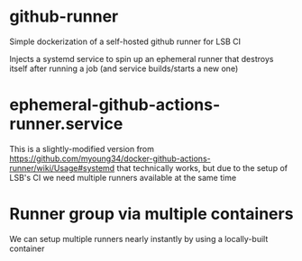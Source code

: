 # github-runner
Simple dockerization of a self-hosted github runner for LSB CI

Injects a systemd service to spin up an ephemeral runner that destroys itself after running a job (and service builds/starts a new one)

# ephemeral-github-actions-runner.service

This is a slightly-modified version from https://github.com/myoung34/docker-github-actions-runner/wiki/Usage#systemd that technically works, but due to the setup of LSB's CI we need multiple runners available at the same time

# Runner group via multiple containers

We can setup multiple runners nearly instantly by using a locally-built container